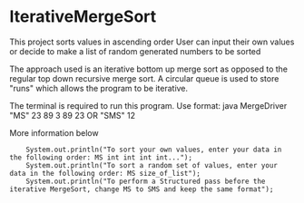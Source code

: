 # IterativeMergeSort
This project sorts values in ascending order
User can input their own values or decide to make a list of random generated numbers to be sorted

The approach used is an iterative bottom up merge sort as opposed to the regular top down recursive merge sort.
A circular queue is used to store "runs" which allows the program to be iterative.

The terminal is required to run this program. Use format: java MergeDriver "MS" 23 89 3 89 23 OR "SMS" 12 

More information below

        System.out.println("To sort your own values, enter your data in the following order: MS int int int int...");
        System.out.println("To sort a random set of values, enter your data in the following order: MS size_of_list");
        System.out.println("To perform a Structured pass before the iterative MergeSort, change MS to SMS and keep the same format");
        

